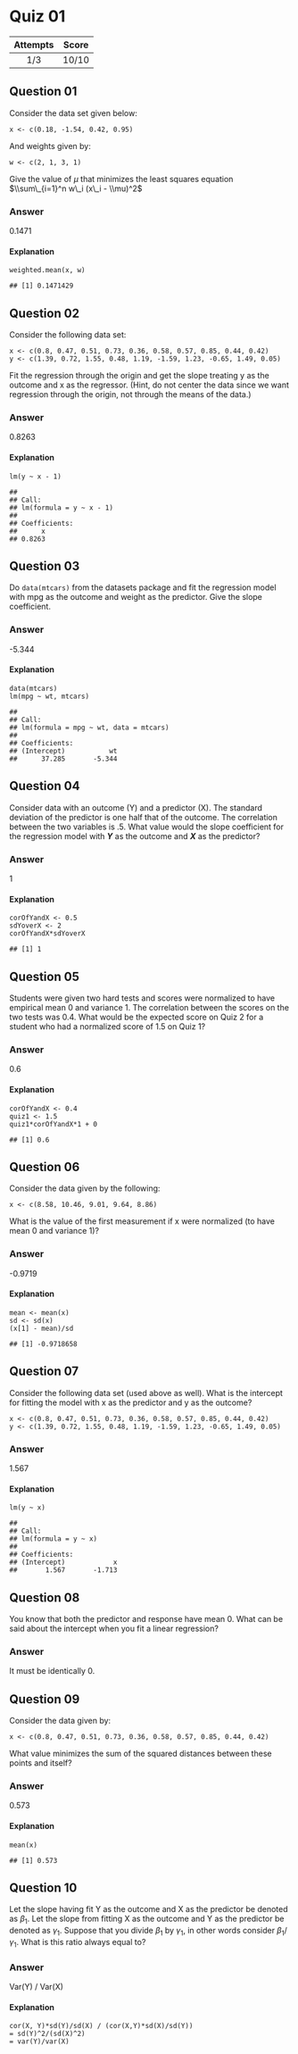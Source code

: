 Quiz 01
=======

<table>
<thead>
<tr class="header">
<th align="center">Attempts</th>
<th align="center">Score</th>
</tr>
</thead>
<tbody>
<tr class="odd">
<td align="center">1/3</td>
<td align="center">10/10</td>
</tr>
</tbody>
</table>

Question 01
-----------

Consider the data set given below:

    x <- c(0.18, -1.54, 0.42, 0.95)

And weights given by:

    w <- c(2, 1, 3, 1)

Give the value of *μ* that minimizes the least squares equation
$\\sum\_{i=1}^n w\_i (x\_i - \\mu)^2$

### Answer

0.1471

#### Explanation

    weighted.mean(x, w)

    ## [1] 0.1471429

Question 02
-----------

Consider the following data set:

    x <- c(0.8, 0.47, 0.51, 0.73, 0.36, 0.58, 0.57, 0.85, 0.44, 0.42)
    y <- c(1.39, 0.72, 1.55, 0.48, 1.19, -1.59, 1.23, -0.65, 1.49, 0.05)

Fit the regression through the origin and get the slope treating y as
the outcome and x as the regressor. (Hint, do not center the data since
we want regression through the origin, not through the means of the
data.)

### Answer

0.8263

#### Explanation

    lm(y ~ x - 1)

    ## 
    ## Call:
    ## lm(formula = y ~ x - 1)
    ## 
    ## Coefficients:
    ##      x  
    ## 0.8263

Question 03
-----------

Do `data(mtcars)` from the datasets package and fit the regression model
with mpg as the outcome and weight as the predictor. Give the slope
coefficient.

### Answer

-5.344

#### Explanation

    data(mtcars)
    lm(mpg ~ wt, mtcars)

    ## 
    ## Call:
    ## lm(formula = mpg ~ wt, data = mtcars)
    ## 
    ## Coefficients:
    ## (Intercept)           wt  
    ##      37.285       -5.344

Question 04
-----------

Consider data with an outcome (Y) and a predictor (X). The standard
deviation of the predictor is one half that of the outcome. The
correlation between the two variables is .5. What value would the slope
coefficient for the regression model with <b><i>Y</i></b> as the outcome
and <b><i>X</i></b> as the predictor?

### Answer

1

#### Explanation

    corOfYandX <- 0.5
    sdYoverX <- 2
    corOfYandX*sdYoverX

    ## [1] 1

Question 05
-----------

Students were given two hard tests and scores were normalized to have
empirical mean 0 and variance 1. The correlation between the scores on
the two tests was 0.4. What would be the expected score on Quiz 2 for a
student who had a normalized score of 1.5 on Quiz 1?

### Answer

0.6

#### Explanation

    corOfYandX <- 0.4
    quiz1 <- 1.5
    quiz1*corOfYandX*1 + 0

    ## [1] 0.6

Question 06
-----------

Consider the data given by the following:

    x <- c(8.58, 10.46, 9.01, 9.64, 8.86)

What is the value of the first measurement if x were normalized (to have
mean 0 and variance 1)?

### Answer

-0.9719

#### Explanation

    mean <- mean(x)
    sd <- sd(x)
    (x[1] - mean)/sd

    ## [1] -0.9718658

Question 07
-----------

Consider the following data set (used above as well). What is the
intercept for fitting the model with x as the predictor and y as the
outcome?

    x <- c(0.8, 0.47, 0.51, 0.73, 0.36, 0.58, 0.57, 0.85, 0.44, 0.42)
    y <- c(1.39, 0.72, 1.55, 0.48, 1.19, -1.59, 1.23, -0.65, 1.49, 0.05)

### Answer

1.567

#### Explanation

    lm(y ~ x)

    ## 
    ## Call:
    ## lm(formula = y ~ x)
    ## 
    ## Coefficients:
    ## (Intercept)            x  
    ##       1.567       -1.713

Question 08
-----------

You know that both the predictor and response have mean 0. What can be
said about the intercept when you fit a linear regression?

### Answer

It must be identically 0.

Question 09
-----------

Consider the data given by:

    x <- c(0.8, 0.47, 0.51, 0.73, 0.36, 0.58, 0.57, 0.85, 0.44, 0.42)

What value minimizes the sum of the squared distances between these
points and itself?

### Answer

0.573

#### Explanation

    mean(x)

    ## [1] 0.573

Question 10
-----------

Let the slope having fit Y as the outcome and X as the predictor be
denoted as *β*<sub>1</sub>. Let the slope from fitting X as the outcome
and Y as the predictor be denoted as *γ*<sub>1</sub>. Suppose that you
divide *β*<sub>1</sub> by *γ*<sub>1</sub>, in other words consider
*β*<sub>1</sub>/*γ*<sub>1</sub>. What is this ratio always equal to?

### Answer

Var(Y) / Var(X)

#### Explanation

    cor(X, Y)*sd(Y)/sd(X) / (cor(X,Y)*sd(X)/sd(Y))
    = sd(Y)^2/(sd(X)^2) 
    = var(Y)/var(X)
